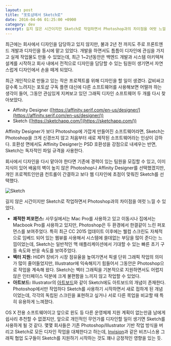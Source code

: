 ```yaml
---
layout: post
title: "포토샵에서 Sketch로"
date: 2016-04-06 01:25:00 +0900
category: dev
excerpt: 길지 않은 시간이지만 Sketch로 작업하면서 Photoshop과의 차이점을 여럿 느낄 수 있었다.
---
```


최근에는 회사에서 디자인을 담당하고 있지 않지만, 불과 2년 전 까지도 주로 프론트엔드 개발과 디자인을 동시에 맡고 있었다. 개발을 하면서도 틈틈이 디자인에 관심을 가지고 실제 작업물도 만들 수 있었는데, 최근 1~2년동안은 백엔드 개발과 시스템 아키텍쳐 설계를 시작하고 회사 내에서 전적으로 디자인을 담당할 수 있는 팀원이 생기면서 자연스럽게 디자인에서 손을 떼게 되었다.

최근 개인적으로 만들고 있는 작은 프로젝트를 위해 디자인을 할 일이 생겼다. 값비싸고 갈수록 느려지는 포토샵 구독 플랜 대신에 다른 소프트웨어를 사용해보면 어떨까 하는 생각이 들어, 그동안 관심있게 지켜보고 있던 그래픽 디자인 소프트웨어 두 개를 다시 찾아보았다.

- Affinity Designer ([https://affinity.serif.com/en-us/designer/](https://affinity.serif.com/en-us/designer/))
- Sketch ([https://sketchapp.com/](https://sketchapp.com/))

Affinity Designer가 보다 Photoshop에 가깝게 만들어진 소프트웨어라면, Sketch는 Photoshop을 크게 신경쓰지 않고 처음부터 새로 제작된 소프트웨어라는 인상이 강하다. 호환성 면에서도 Affinity Designer는 PSD 호환성을 강점으로 내세우는 반면, Sketch는 독자적인 파일 규격을 사용한다.

회사에서 디자인을 다시 맡아야 한다면 기존에 경력이 있는 팀원을 모집할 수 있고, 이미 지식이 있어 배움의 벽이 높지 않은 Photoshop나 Affinity Designer를 선택했겠지만, 개인 프로젝트인만큼 컨트롤이 간결하고 보다 웹 디자인에 초점이 맞춰진 Sketch를 선택했다.

![Sketch](https://simplist.cdn.sapbox.me/2016-04-06-sketch.jpg)

길지 않은 시간이지만 Sketch로 작업하면서 Photoshop과의 차이점을 여럿 느낄 수 있었다.

- **쾌적한 퍼포먼스:** 사무실에서는 Mac Pro를 사용하고 있고 이동시나 집에서는 Macbook Pro를 사용하고 있지만, Photoshop은 두 환경에서 한결같이 느린 퍼포먼스를 보여주었다. 특히 최근 CC 2015 업데이트 이후에는 웰컴 스크린도 자체적으로 임베드 되어 있는 웹뷰를 사용해서 시스템에 쓸데없는 부담을 많이 준다는 느낌이었는데, Sketch는 일반적인 맥 애플리케이션에서 기대할 수 있는 빠른 초기 구동 속도와 반응 속도를 보여주었다.
- **벡터 지원:** HiDPI 장비가 시장 점유율을 높여가면서 픽셀 단위 그래픽 작업의 의미가 많이 줄어들었지만, Illustrator에 익숙해지기 힘들어서 그동안은 Photoshop으로 작업을 계속해 왔다. Sketch는 벡터 그래픽을 기본적으로 지원하면서도 어렵지 않은 인터페이스 덕분에 크게 불편함을 느끼지 않고 작업할 수 있었다.
- **아트보드:** Illustrator의 [아트보드](https://helpx.adobe.com/illustrator/how-to/work-with-artboards.html)와 같이 Sketch에도 아트보드의 개념이 존재한다. Photoshop에서만 작업하다 Sketch를 사용하기 시작하면서 새로 접하게 된 개념이었는데, 각각의 독립된 스크린을 표현하고 싶거나 서로 다른 목업을 비교할 때 특히 유용하게 느껴졌다.


OS X 전용 소프트웨어이고 앞으로 윈도 등 다른 운영체제 지원 계획이 없는만큼 남에게 쉽사리 추천할 수 없겠지만, 앞으로 개인적인 무언가를 디자인할 일이 생기면 Sketch를 사용하게 될 것 같다. 몇몇 회사들은 기존 Photoshop/Illustrator 기반 작업 방식을 버리고 Sketch로 모든 디자인 작업을 대체한다고 하는데, [Invision](https://www.invisionapp.com/)과 같은 비즈니스용 그래픽 협업 도구들이 Sketch를 지원하기 시작하는 것도 꽤나 긍정적인 영향을 있는 듯.
